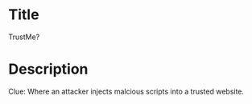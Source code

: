 # Title

TrustMe?

# Description

Clue: Where an attacker injects malcious scripts into a trusted website.

